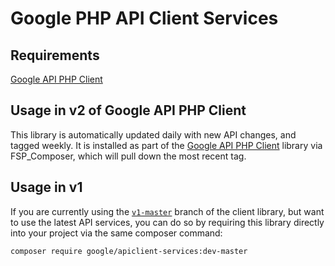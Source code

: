 Google PHP API Client Services
==============================

## Requirements

[Google API PHP Client](https://github.com/googleapis/google-api-php-client/releases)

## Usage in v2 of Google API PHP Client

This library is automatically updated daily with new API changes, and tagged weekly.
It is installed as part of the 
[Google API PHP Client](https://github.com/googleapis/google-api-php-client/releases)
library via FSP_Composer, which will pull down the most recent tag.

## Usage in v1

If you are currently using the [`v1-master`](https://github.com/googleapis/google-api-php-client/tree/v1-master)
branch of the client library, but want to use the latest API services, you can
do so by requiring this library directly into your project via the same composer command:

```sh
composer require google/apiclient-services:dev-master
```
